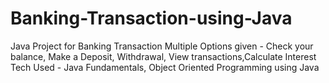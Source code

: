 # Banking-Transaction-using-Java
Java Project for Banking Transaction
Multiple Options given - Check your balance, Make a Deposit, Withdrawal, View transactions,Calculate Interest
Tech Used -  Java Fundamentals, Object Oriented Programming using Java
